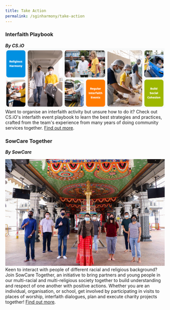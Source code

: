 ```yaml
---
title: Take Action
permalink: /sginharmony/take-action
---
```

### Interfaith Playbook
***By CS.iO***
![Alt text for image on Isomer site](/images/sginharmony/csiobanner.PNG)
Want to organise an interfaith activity but unsure how to do it? Check out CS.iO's interfaith event playbook  to learn the best strategies and practices, crafted from the team's experience from many years of  doing community services together.  <a href="https://interfaith.sg/" target="_blank">Find out more</a>.


### SowCare Together
***By SowCare***

![Sowcare](/images/sginharmony/Sowcare.jpg)
Keen to interact with people of different racial and religious background? Join SowCare Together, an initiative to bring partners and young people in our multi-racial and multi-religious society together to build understanding and respect of one another with positive actions. Whether you are an individual, organisation, or school, get involved by participating in visits to places of worship, interfaith dialogues, plan and execute charity projects together! <a href="https://www.sowcaretogether.sg/" target="_blank">Find out more</a>.

